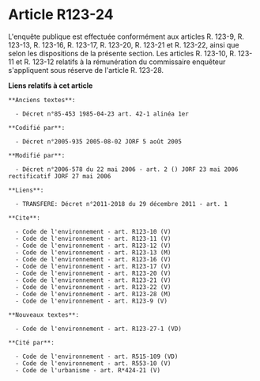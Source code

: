 # Article R123-24

L'enquête publique est effectuée conformément aux articles R. 123-9, R. 123-13, R. 123-16, R. 123-17, R. 123-20, R. 123-21 et
R. 123-22, ainsi que selon les dispositions de la présente section. Les articles R. 123-10, R. 123-11 et R. 123-12 relatifs à
la rémunération du commissaire enquêteur s'appliquent sous réserve de l'article R. 123-28.

**Liens relatifs à cet article**

	**Anciens textes**:

	  - Décret n°85-453 1985-04-23 art. 42-1 alinéa 1er

	**Codifié par**:

	  - Décret n°2005-935 2005-08-02 JORF 5 août 2005

	**Modifié par**:

	  - Décret n°2006-578 du 22 mai 2006 - art. 2 () JORF 23 mai 2006 rectificatif JORF 27 mai 2006

	**Liens**:

	  - TRANSFERE: Décret n°2011-2018 du 29 décembre 2011 - art. 1

	**Cite**:

	  - Code de l'environnement - art. R123-10 (V)
	  - Code de l'environnement - art. R123-11 (V)
	  - Code de l'environnement - art. R123-12 (V)
	  - Code de l'environnement - art. R123-13 (M)
	  - Code de l'environnement - art. R123-16 (V)
	  - Code de l'environnement - art. R123-17 (V)
	  - Code de l'environnement - art. R123-20 (V)
	  - Code de l'environnement - art. R123-21 (V)
	  - Code de l'environnement - art. R123-22 (V)
	  - Code de l'environnement - art. R123-28 (M)
	  - Code de l'environnement - art. R123-9 (V)

	**Nouveaux textes**:

	  - Code de l'environnement - art. R123-27-1 (VD)

	**Cité par**:

	  - Code de l'environnement - art. R515-109 (VD)
	  - Code de l'environnement - art. R553-10 (V)
	  - Code de l'urbanisme - art. R*424-21 (V)
